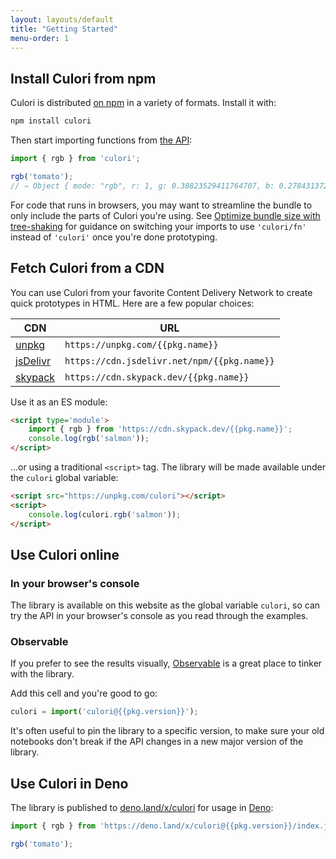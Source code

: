 ```yaml
---
layout: layouts/default
title: "Getting Started"
menu-order: 1
---
```


## Install Culori from npm

Culori is distributed [on npm](https://npmjs.com/package/culori) in a variety of formats. Install it with:

```bash
npm install culori
```

Then start importing functions from [the API](/api/):

```js
import { rgb } from 'culori';

rgb('tomato');
// ⇒ Object { mode: "rgb", r: 1, g: 0.38823529411764707, b: 0.2784313725490196 }
```

For code that runs in browsers, you may want to streamline the bundle to only include the parts of Culori you're using. See [Optimize bundle size with tree-shaking](/guides/tree-shaking/) for guidance on switching your imports to use `'culori/fn'` instead of `'culori'` once you're done prototyping.

## Fetch Culori from a CDN

You can use Culori from your favorite Content Delivery Network to create quick prototypes in HTML. Here are a few popular choices: 

CDN | URL
--- | ---
[unpkg](https://unpkg.com/) | `https://unpkg.com/{{pkg.name}}`
[jsDelivr](https://www.jsdelivr.com/) | `https://cdn.jsdelivr.net/npm/{{pkg.name}}`
[skypack](https://www.skypack.dev/) | `https://cdn.skypack.dev/{{pkg.name}}`

Use it as an ES module: 

```html
<script type='module'>
	import { rgb } from 'https://cdn.skypack.dev/{{pkg.name}}';
	console.log(rgb('salmon'));
</script>
```

...or using a traditional `<script>` tag. The library will be made available under the `culori` global variable:

```html
<script src="https://unpkg.com/culori"></script>
<script>
	console.log(culori.rgb('salmon'));
</script>
```

## Use Culori online

### In your browser's console

The library is available on this website as the global variable `culori`, so can try the API in your browser's console as you read through the examples. 

### Observable

If you prefer to see the results visually, [Observable](https://beta.observablehq.com) is a great place to tinker with the library. 

Add this cell and you're good to go:

```js
culori = import('culori@{{pkg.version}}');
```

It's often useful to pin the library to a specific version, to make sure your old notebooks don't break if the API changes in a new major version of the library.

## Use Culori in Deno

The library is published to [deno.land/x/culori](https://deno.land/x/culori) for usage in [Deno](https://deno.land/):

```js
import { rgb } from 'https://deno.land/x/culori@{{pkg.version}}/index.js';

rgb('tomato');
```
